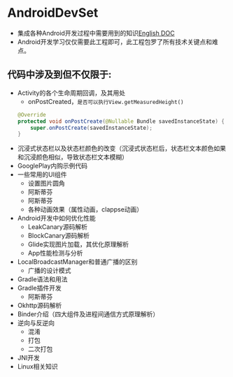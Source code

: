 # AndroidDevSet
 * 集成各种Android开发过程中需要用到的知识[English DOC](https://github.com/tsotumu/AndroidDevSet/blob/master/Readme_eng.md)
 * Android开发学习仅仅需要此工程即可，此工程包罗了所有技术关键点和难点。
## 代码中涉及到但不仅限于:
 * Activity的各个生命周期回调，及其用处
 	* onPostCreated，`是否可以执行View.getMeasuredHeight()`<br>
    ```java
    @Override
    protected void onPostCreate(@Nullable Bundle savedInstanceState) {
        super.onPostCreate(savedInstanceState);
    } 
    ```
 * 沉浸式状态栏以及状态栏颜色的改变（沉浸式状态栏后，状态栏文本颜色如果和沉浸颜色相似，导致状态栏文本模糊）
 * GooglePlay内购示例代码
 * 一些常用的UI组件
    * 设置图片圆角
    * 阿斯蒂芬
    * 阿斯蒂芬
    * 各种动画效果（属性动画，clappse动画）
 * Android开发中如何优化性能
    * LeakCanary源码解析
    * BlockCanary源码解析
    * Glide实现图片加载，其优化原理解析
    * App性能检测与分析
 * LocalBroadcastManager和普通广播的区别
    * 广播的设计模式
 * Gradle语法和用法
 * Gradle插件开发
    * 阿斯蒂芬
 * Okhttp源码解析
 * Binder介绍（四大组件及进程间通信方式原理解析）
 * 逆向与反逆向
    * 混淆
    * 打包
    * 二次打包
 * JNI开发
 * Linux相关知识	
  

